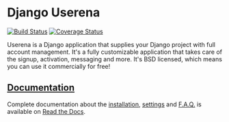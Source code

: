 # Django Userena

[![Build Status](https://travis-ci.org/bread-and-pepper/django-userena.svg)](https://travis-ci.org/bread-and-pepper/django-userena)
[![Coverage Status](https://img.shields.io/coveralls/bread-and-pepper/django-userena.svg)](https://coveralls.io/r/bread-and-pepper/django-userena)

Userena is a Django application that supplies your Django project with full
account management. It's a fully customizable application that takes care of
the signup, activation, messaging and more. It's BSD licensed, which means you
can use it commercially for free!

## [Documentation](http://docs.django-userena.org/en/latest/index.html)

Complete documentation about the
[installation](http://docs.django-userena.org/en/latest/installation.html),
[settings](http://docs.django-userena.org/en/latest/settings.html) and
[F.A.Q.](http://docs.django-userena.org/en/latest/faq.html) is available on
[Read the Docs](http://docs.django-userena.org/en/latest/index.html).